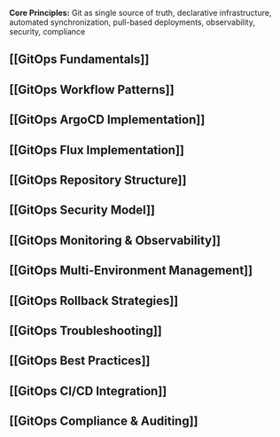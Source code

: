 **Core Principles:** Git as single source of truth, declarative infrastructure, automated synchronization, pull-based deployments, observability, security, compliance

## [[GitOps Fundamentals]]
## [[GitOps Workflow Patterns]]
## [[GitOps ArgoCD Implementation]]
## [[GitOps Flux Implementation]]
## [[GitOps Repository Structure]]
## [[GitOps Security Model]]
## [[GitOps Monitoring & Observability]]
## [[GitOps Multi-Environment Management]]
## [[GitOps Rollback Strategies]]
## [[GitOps Troubleshooting]]
## [[GitOps Best Practices]]
## [[GitOps CI/CD Integration]]
## [[GitOps Compliance & Auditing]]